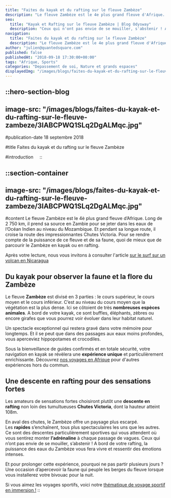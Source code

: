 ```yaml
---
title: "Faites du kayak et du rafting sur le fleuve Zambèze"
description: "Le fleuve Zambèze est le 4e plus grand fleuve d'Afrique. Long de 2 750 km, il prend sa source en Zambie pour se jeter dans les eaux de l'Ocean Indien au niveau du Mozambique. Et pendant sa longue route, il croise la route des impressionnantes Chutes Victoria. Pour se rendre ..."
seo:
  title: "Kayak et Rafting sur le fleuve Zambèze | Blog Odysway"
  description: "Ceux qui n'ont pas envie de se mouiller, s'abstenir ! A bord de votre rafting, les eaux du Zambèze vous fera vivre des emotions intenses."
navigation:
  title: "Faites du kayak et du rafting sur le fleuve Zambèze"
  description: "Le fleuve Zambèze est le 4e plus grand fleuve d'Afrique. Long de 2 750 km, il prend sa source en Zambie pour se jeter dans les eaux de l'Ocean Indien au niveau du Mozambique. Et pendant sa longue route, il croise la route des impressionnantes Chutes Victoria. Pour se rendre ..."
author: "julien@quantedsquare.com"
published: false
publishedAt: "2018-09-18 17:30:00+00:00"
tags: "Afrique, Sports"
categories: "Depassement de soi, Nature et grands espaces"
displayedImg: "/images/blogs/faites-du-kayak-et-du-rafting-sur-le-fleuve-zambeze/3IABCPWQ1SLq2DgALMqc.jpg"
---
```


::hero-section-blog
---
image-src: "/images/blogs/faites-du-kayak-et-du-rafting-sur-le-fleuve-zambeze/3IABCPWQ1SLq2DgALMqc.jpg"
---
#publication-date
18 septembre 2018

#title
Faites du kayak et du rafting sur le fleuve Zambèze

#introduction
   
::

::section-container
---
image-src: "/images/blogs/faites-du-kayak-et-du-rafting-sur-le-fleuve-zambeze/3IABCPWQ1SLq2DgALMqc.jpg"
---
#content
Le fleuve Zambèze est le 4è plus grand fleuve d’Afrique. Long de 2 750 km, il prend sa source en Zambie pour se jeter dans les eaux de l’Océan Indien au niveau du Mozambique. Et pendant sa longue route, il croise la route des impressionnantes Chutes Victoria. Pour se rendre compte de la puissance de ce fleuve et de sa faune, quoi de mieux que de parcourir le Zambèze en kayak ou en rafting.

Après votre lecture, nous vous invitons à consulter l'article [sur le surf sur un volcan en Nicaragua](https://odysway.com/surfez-sur-le-volcan-cerro-negro-au-nicaragua)

## Du kayak pour observer la faune et la flore du Zambèze

Le fleuve **Zambèze** est divisé en 3 parties : le cours supérieur, le cours moyen et le cours inférieur. C’est au niveau du cours moyen que la végétation est la plus dense. Ici se côtoient de très **nombreuses espèces animales**. A bord de votre kayak, ce sont buffles, éléphants, zèbres ou encore girafes que vous pourrez voir évoluer dans leur habitat naturel.

Un spectacle exceptionnel qui restera gravé dans votre mémoire pour longtemps. Et il se peut que dans des passages aux eaux moins profondes, vous aperceviez hippopotames et crocodiles.

Sous la bienveillance de guides confirmés et en totale sécurité, votre navigation en kayak se révèlera une **expérience unique** et particulièrement enrichissante. Découvrez [nos voyages en Afrique](https://odysway.com/destinations/afrique) pour d'autres expériences hors du commun.

## Une descente en rafting pour des sensations fortes

Les amateurs de sensations fortes choisiront plutôt une **descente en rafting** non loin des tumultueuses **Chutes Victoria**, dont la hauteur atteint 108m.

En aval des chutes, le Zambèze offre un paysage plus escarpé. Les **rapides** s’enchaînent, tous plus spectaculaires les uns que les autres. Ce sont des descentes particulièrement sportives qui vous attendent où vous sentirez monter **l’adrénaline** à chaque passage de vagues. Ceux qui n’ont pas envie de se mouiller, s’abstenir ! A bord de votre rafting, la puissance des eaux du Zambèze vous fera vivre et ressentir des émotions intenses.

Et pour prolonger cette expérience, pourquoi ne pas partir plusieurs jours ? Une occasion d’apercevoir la faune qui peuple les berges du fleuve lorsque vous installerez votre bivouac pour la nuit.

Si vous aimez les voyages sportifs, voici notre [thématique de voyage sportif en immersion !](https://odysway.com/thematiques/voyage-sportif)
::
